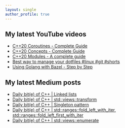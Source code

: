```yaml
---
layout: single
author_profile: true
---
```


## My latest YouTube videos

<ul>
<!--START_SECTION:youtube-->
<li><a href="https://www.youtube.com/watch?v=w-dmOHhBX9o">C++20 Coroutines - Complete Guide</a></li>
<li><a href="https://www.youtube.com/watch?v=1So7onMFxJM">C++20 Concepts  - Complete Guide</a></li>
<li><a href="https://www.youtube.com/watch?v=WRCwciJ5MTE">C++20 Modules - A complete guide</a></li>
<li><a href="https://www.youtube.com/watch?v=LHrB4TcU1JM">Best way to manage your dotfiles #linux #git #shorts</a></li>
<li><a href="https://www.youtube.com/watch?v=mXLrk0ipwz4">Using Golang with Bazel - Step by Step</a></li>
<!--END_SECTION:youtube-->
</ul>

## My latest Medium posts

<ul>
<!--START_SECTION:medium-->
<li><a href="https://medium.com/@simontoth/daily-bit-e-of-c-linked-lists-f607b8a782f5?source=rss-1e1de1006a93------2">Daily bit(e) of C++ | Linked lists</a></li>
<li><a href="https://medium.com/@simontoth/daily-bit-e-of-c-std-views-transform-a81a42a1cf00?source=rss-1e1de1006a93------2">Daily bit(e) of C++ | std::views::transform</a></li>
<li><a href="https://medium.com/@simontoth/daily-bit-e-of-c-singleton-pattern-98a069c3d59a?source=rss-1e1de1006a93------2">Daily bit(e) of C++ | Singleton pattern</a></li>
<li><a href="https://medium.com/@simontoth/daily-bit-e-of-c-std-ranges-fold-left-with-iter-std-ranges-fold-left-first-with-iter-9b1e7ad4cc47?source=rss-1e1de1006a93------2">Daily bit(e) of C++ | std::ranges::fold_left_with_iter, std::ranges::fold_left_first_with_iter</a></li>
<li><a href="https://medium.com/@simontoth/daily-bit-e-of-c-std-views-enumerate-ead7cf53972d?source=rss-1e1de1006a93------2">Daily bit(e) of C++ | std::views::enumerate</a></li>
<!--END_SECTION:medium-->
</ul>